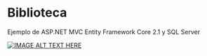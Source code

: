 # Biblioteca
Ejemplo de ASP.NET MVC Entity Framework Core 2.1 y SQL Server

[![IMAGE ALT TEXT HERE](https://imgur.com/SfsDUf2)](https://www.youtube.com/watch?v=pb-31oVwGwA)
